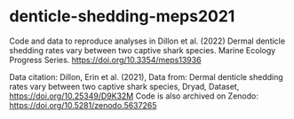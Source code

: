 # denticle-shedding-meps2021
Code and data to reproduce analyses in Dillon et al. (2022) Dermal denticle shedding rates vary between two captive shark species. Marine Ecology Progress Series. https://doi.org/10.3354/meps13936

Data citation: Dillon, Erin et al. (2021), Data from: Dermal denticle shedding rates vary between two captive shark species, Dryad, Dataset, https://doi.org/10.25349/D9K32M
Code is also archived on Zenodo: https://doi.org/10.5281/zenodo.5637265
